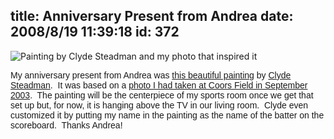 title: Anniversary Present from Andrea
date: 2008/8/19 11:39:18
id: 372
---
![Painting by Clyde Steadman and my photo that inspired it](/journal_images/IMG_3492-journal.png)

<font face="Arial">My anniversary present from Andrea was [this beautiful painting](/ViewPhoto.aspx?ID=5715&LINK_ID=2NDANNIVERSARY&PAGE=0) by [Clyde Steadman](http://www.clydesart.com/).  It was based on a [photo I had taken at Coors Field in September 2003](/ViewPhoto.aspx?ID=773&LINK_ID=ROX&PAGE=7).  The painting will be the centerpiece of my sports room once we get that set up but, for now, it is hanging above the TV in our living room.  Clyde even customized it by putting my name in the painting as the name of the batter on the scoreboard.  Thanks Andrea!</font>